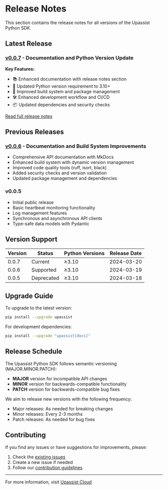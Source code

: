 # Release Notes

This section contains the release notes for all versions of the Upassist Python SDK.

## Latest Release

### [v0.0.7](0.0.7.md) - Documentation and Python Version Update

**Key Features:**
- 📚 Enhanced documentation with release notes section
- 🐍 Updated Python version requirement to 3.10+
- 🔧 Improved build system and package management
- 🛠️ Enhanced development workflow and CI/CD
- 📦 Updated dependencies and security checks

[Read full release notes](0.0.7.md)

## Previous Releases

### [v0.0.6](0.0.6.md) - Documentation and Build System Improvements
- Comprehensive API documentation with MkDocs
- Enhanced build system with dynamic version management
- Improved code quality tools (ruff, isort, black)
- Added security checks and version validation
- Updated package management and dependencies

### v0.0.5
- Initial public release
- Basic heartbeat monitoring functionality
- Log management features
- Synchronous and asynchronous API clients
- Type-safe data models with Pydantic

## Version Support

| Version | Status      | Python Versions | Release Date |
|---------|-------------|----------------|--------------|
| 0.0.7   | Current     | ≥3.10          | 2024-03-20   |
| 0.0.6   | Supported   | ≥3.10          | 2024-03-19   |
| 0.0.5   | Deprecated  | ≥3.10          | 2024-03-18   |

## Upgrade Guide

To upgrade to the latest version:

```bash
pip install --upgrade upassist
```

For development dependencies:
```bash
pip install --upgrade "upassist[docs]"
```

## Release Schedule

The Upassist Python SDK follows semantic versioning (MAJOR.MINOR.PATCH):

- **MAJOR** version for incompatible API changes
- **MINOR** version for backwards-compatible functionality
- **PATCH** version for backwards-compatible bug fixes

We aim to release new versions with the following frequency:
- Major releases: As needed for breaking changes
- Minor releases: Every 2-3 months
- Patch releases: As needed for bug fixes

## Contributing

If you find any issues or have suggestions for improvements, please:
1. Check the [existing issues](https://github.com/upassist-cloud/upassist-python/issues)
2. Create a new issue if needed
3. Follow our [contribution guidelines](https://github.com/upassist-cloud/upassist-python/blob/main/CONTRIBUTING.md)

---

For more information, visit [Upassist Cloud](https://upassist.cloud/) 
